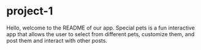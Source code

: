 # project-1

Hello, welcome to the README of our app. Special pets is a fun interactive app that allows the user to select from different pets, customize them, and post them and interact with other posts.
